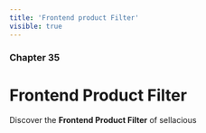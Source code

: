 ```yaml
---
title: 'Frontend product Filter'
visible: true
---
```


### Chapter 35

# Frontend Product Filter

Discover the **Frontend Product Filter** of sellacious 